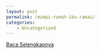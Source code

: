 ```yaml
---
layout: post
permalink: /mimpi-rumah-ibu-ramai/
categories:
    - Uncategorized
---
```


[Baca Selengkapnya](/04)